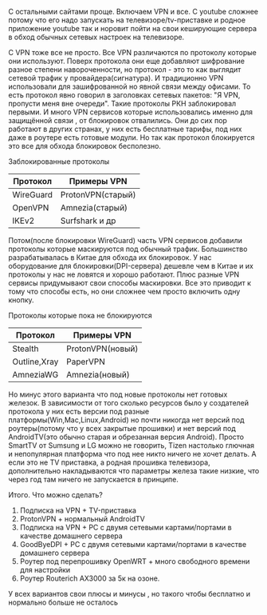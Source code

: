 С остальными сайтами проще. Включаем VPN и все. C youtube сложнее потому что его надо запускать на телевизоре/tv-приставке и родное приложение youtube так и норовит пойти на свои кеширующие сервера в обход обычных сетевых настроек на телевизоре.

С VPN тоже все не просто. Все VPN различаются по протоколу которые они используют. Поверх протокола они еще добавляют шифрование разное степени навороченности, но протокол - это то как выглядит сетевой трафик у провайдера(сигнатура). И традиционно VPN использовали для зашифрованной но явной связи между офисами. То есть протокол явно говорил в заголовках сетевых пакетов: "Я VPN, пропусти меня вне очереди". Такие протоколы РКН заблокировал первыми. И много VPN сервисов которые использовались именно для защищённой связи , от блокировок отвалились. Они до сих пор работают в других странах, у них есть бесплатные тарифы, под них даже в роутере есть готовые модули. Но так как протокол блокируется это все для обхода блокировок бесполезно.

Заблокированные протоколы

| Протокол  | Примеры VPN       |
| --------- | ----------------- |
| WireGuard | ProtonVPN(старый) |
| OpenVPN   | Amnezia(старый)   |
| IKEv2     | Surfshark и др    |

Потом(после блокировки WireGuard) часть VPN сервисов добавили протоколы которые маскируются под обычный трафик. Большинство разрабатывалась в  Китае для обхода их блокировок. У нас оборудование для блокировки(DPI-сервера) дешевле чем в Китае и их протоколы у нас не ловятся и хорошо работают. Плюс разные VPN сервисы придумывают свои способы маскировки. Все это приводит к тому что способы есть, но они сложнее чем просто включить одну кнопку.

Протоколы которые пока не блокируются

| Протокол     | Примеры VPN      |
| ------------ | ---------------- |
| Stealth      | ProtonVPN(новый) |
| Outline,Xray | PaperVPN         |
| AmneziaWG    | Amnezia(новый)   |

Но минус этого варианта что под новые протоколы нет готовых железок. В зависимости от того сколько ресурсов было у создателей протокола у них есть версии под разные платформы(Win,Mac,Linux,Android) но почти никогда нет версий под роутеры(потому что у всех закрытые прошивки) и нет версий под AndroidTV(это обычно старая и обрезанная версия Android). Просто SmartTV от Sumsung и LG можно не говорить, Tizen настолько глючная и непопулярная платформа что под нее никто ничего не хочет делать. А если это не TV приставка, а родная прошивка телевизора, дополнительно накладываются что параметры железа такие низкие, что через год там ничего не запускается в принципе.

Итого. Что можно сделать? 
1. Подписка на VPN + TV-приставка
2. ProtonVPN + нормальный AndroidTV
3. Подписка на VPN + PC с двумя сетевыми картами/портами в качестве домашнего сервера
4. GoodByeDPI + PC с двумя сетевыми картами/портами в качестве домашнего сервера
5. Роутер под перепрошивку OpenWRT + много свободного времени для настройки 
6. Роутер Routerich AX3000 за 5к на озоне.

У всех вариантов свои плюсы и минусы , но такого чтобы бесплатно и нормально больше не осталось

